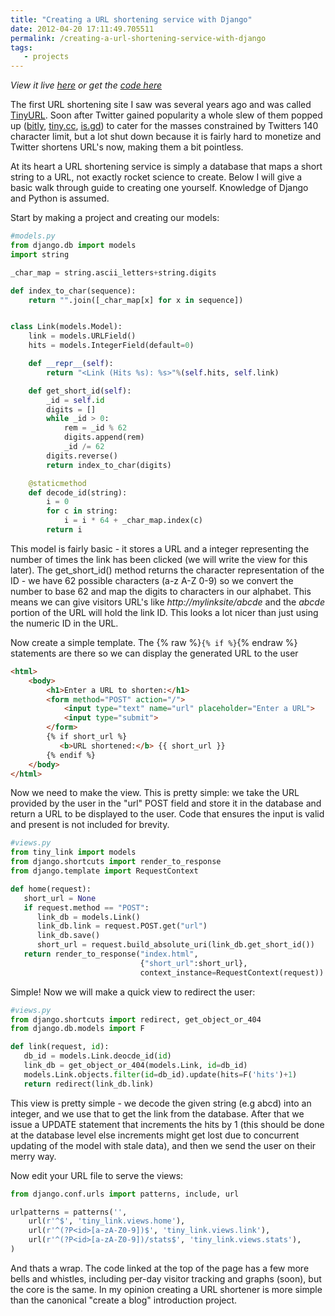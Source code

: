 ```yaml
---
title: "Creating a URL shortening service with Django"
date: 2012-04-20 17:11:49.705511
permalink: /creating-a-url-shortening-service-with-django
tags:
   - projects
---
```


*View it live [here](http://links.tomforb.es) or get the [code here](https://github.com/orf/tinylink)*

The first URL shortening site I saw was several years ago and was called [TinyURL](http://tinyurl.com/). Soon after Twitter gained popularity a whole slew of them popped up ([bitly](https://bitly.com/), [tiny.cc](http://tiny.cc/), [is.gd](http://is.gd/)) to cater for the masses constrained by Twitters 140 character limit, but a lot shut down because it is fairly hard to monetize and Twitter shortens URL's now, making them a bit pointless.

At its heart a URL shortening service is simply a database that maps a short string to a URL, not exactly rocket science to create. Below I will give a basic walk through guide to creating one yourself. Knowledge of Django and Python is assumed.

Start by making a project and creating our models:

```python
#models.py
from django.db import models
import string

_char_map = string.ascii_letters+string.digits

def index_to_char(sequence):
    return "".join([_char_map[x] for x in sequence])


class Link(models.Model):
    link = models.URLField()
    hits = models.IntegerField(default=0)

    def __repr__(self):
        return "<Link (Hits %s): %s>"%(self.hits, self.link)

    def get_short_id(self):
        _id = self.id
        digits = []
        while _id > 0:
            rem = _id % 62
            digits.append(rem)
            _id /= 62
        digits.reverse()
        return index_to_char(digits)

    @staticmethod
    def decode_id(string):
        i = 0
        for c in string:
            i = i * 64 + _char_map.index(c)
        return i
```

This model is fairly basic - it stores a URL and a integer representing the number of times the link has been clicked (we will write the view for this later). The get_short_id() method returns the character representation of the ID - we have 62 possible characters (a-z A-Z 0-9) so we convert the number to base 62 and map the digits to characters in our alphabet. This means we can give visitors URL's like *http://mylinksite/abcde* and the *abcde* portion of the URL will hold the link ID. This looks a lot nicer than just using the numeric ID in the URL.

Now create a simple template. The {% raw %}`{% if %}`{% endraw %} statements are there so we can display the generated URL to the user

```html
<html>
    <body>
        <h1>Enter a URL to shorten:</h1>
        <form method="POST" action="/">
            <input type="text" name="url" placeholder="Enter a URL">
            <input type="submit">
        </form>
        {% if short_url %}
           <b>URL shortened:</b> {{ short_url }}
        {% endif %}
    </body>
</html>
```

Now we need to make the view. This is pretty simple: we take the URL provided by the user in the "url" POST field and store it in the database and return a URL to be displayed to the user. Code that ensures the input is valid and present is not included for brevity.

```python
#views.py
from tiny_link import models
from django.shortcuts import render_to_response
from django.template import RequestContext

def home(request):
   short_url = None
   if request.method == "POST":
      link_db = models.Link()
      link_db.link = request.POST.get("url")
      link_db.save()
      short_url = request.build_absolute_uri(link_db.get_short_id())
   return render_to_response("index.html",
                             {"short_url":short_url},
                             context_instance=RequestContext(request))
```

Simple! Now we will make a quick view to redirect the user:

```python
#views.py
from django.shortcuts import redirect, get_object_or_404
from django.db.models import F

def link(request, id):
   db_id = models.Link.deocde_id(id)
   link_db = get_object_or_404(models.Link, id=db_id)
   models.Link.objects.filter(id=db_id).update(hits=F('hits')+1)
   return redirect(link_db.link)
```

This view is pretty simple - we decode the given string (e.g abcd) into an integer, and we use that to get the link from the database. After that we issue a UPDATE statement that increments the hits by 1 (this should be done at the database level else increments might get lost due to concurrent updating of the model with stale data), and then we send the user on their merry way.

Now edit your URL file to serve the views:

```python
from django.conf.urls import patterns, include, url

urlpatterns = patterns('',
    url(r'^$', 'tiny_link.views.home'),
    url(r'^(?P<id>[a-zA-Z0-9])$', 'tiny_link.views.link'),
    url(r'^(?P<id>[a-zA-Z0-9])/stats$', 'tiny_link.views.stats'),
)
```

And thats a wrap. The code linked at the top of the page has a few more bells and whistles, including per-day visitor tracking and graphs (soon), but the core is the same. In my opinion creating a URL shortener is more simple than the canonical "create a blog" introduction project.
    